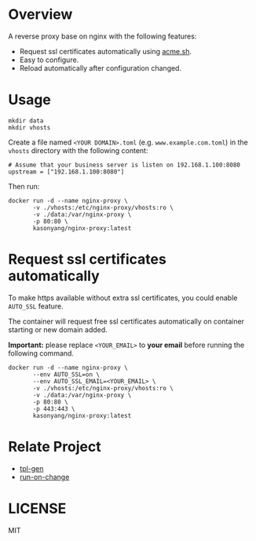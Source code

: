 # Overview

A reverse proxy base on nginx with the following features:

* Request ssl certificates automatically using [acme.sh](https://github.com/acmesh-official/acme.sh ).
* Easy to configure.
* Reload automatically after configuration changed.

# Usage

```
mkdir data
mkdir vhosts
```

Create a file named `<YOUR DOMAIN>.toml` (e.g. `www.example.com.toml`) in the `vhosts` directory with the following content:

```
# Assume that your business server is listen on 192.168.1.100:8080
upstream = ["192.168.1.100:8080"]
```

Then run:

```
docker run -d --name nginx-proxy \
       -v ./vhosts:/etc/nginx-proxy/vhosts:ro \
       -v ./data:/var/nginx-proxy \
       -p 80:80 \
       kasonyang/nginx-proxy:latest
```

#  Request ssl certificates automatically

To make https available without extra ssl certificates, you could enable `AUTO_SSL` feature.

The container will request free ssl certificates automatically on container starting or new domain added.

**Important:** please replace `<YOUR_EMAIL>` to **your email** before running the following command.

```
docker run -d --name nginx-proxy \
       --env AUTO_SSL=on \
       --env AUTO_SSL_EMAIL=<YOUR_EMAIL> \
       -v ./vhosts:/etc/nginx-proxy/vhosts:ro \
       -v ./data:/var/nginx-proxy \
       -p 80:80 \
       -p 443:443 \
       kasonyang/nginx-proxy:latest
```

# Relate Project

* [tpl-gen](https://github.com/kasonyang/tpl-gen)
* [run-on-change](https://github.com/kasonyang/run-on-change)

# LICENSE

MIT